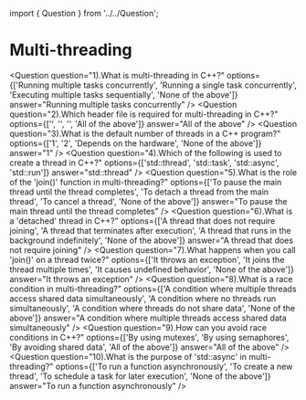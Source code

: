 import { Question } from '../../Question';

# Multi-threading

<Question
  question="1).What is multi-threading in C++?"
  options={['Running multiple tasks concurrently', 'Running a single task concurrently', 'Executing multiple tasks sequentially', 'None of the above']}
  answer="Running multiple tasks concurrently"
/>
<Question
  question="2).Which header file is required for multi-threading in C++?"
  options={['<thread>', '<mutex>', '<future>', 'All of the above']}
  answer="All of the above"
/>
<Question
  question="3).What is the default number of threads in a C++ program?"
  options={['1', '2', 'Depends on the hardware', 'None of the above']}
  answer="1"
/>
<Question
  question="4).Which of the following is used to create a thread in C++?"
  options={['std::thread', 'std::task', 'std::async', 'std::run']}
  answer="std::thread"
/>
<Question
  question="5).What is the role of the 'join()' function in multi-threading?"
  options={['To pause the main thread until the thread completes', 'To detach a thread from the main thread', 'To cancel a thread', 'None of the above']}
  answer="To pause the main thread until the thread completes"
/>
<Question
  question="6).What is a 'detached' thread in C++?"
  options={['A thread that does not require joining', 'A thread that terminates after execution', 'A thread that runs in the background indefinitely', 'None of the above']}
  answer="A thread that does not require joining"
/>
<Question
  question="7).What happens when you call 'join()' on a thread twice?"
  options={['It throws an exception', 'It joins the thread multiple times', 'It causes undefined behavior', 'None of the above']}
  answer="It throws an exception"
/>
<Question
  question="8).What is a race condition in multi-threading?"
  options={['A condition where multiple threads access shared data simultaneously', 'A condition where no threads run simultaneously', 'A condition where threads do not share data', 'None of the above']}
  answer="A condition where multiple threads access shared data simultaneously"
/>
<Question
  question="9).How can you avoid race conditions in C++?"
  options={['By using mutexes', 'By using semaphores', 'By avoiding shared data', 'All of the above']}
  answer="All of the above"
/>
<Question
  question="10).What is the purpose of 'std::async' in multi-threading?"
  options={['To run a function asynchronously', 'To create a new thread', 'To schedule a task for later execution', 'None of the above']}
  answer="To run a function asynchronously"
/>
